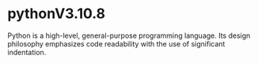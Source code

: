 # pythonV3.10.8
Python is a high-level, general-purpose programming language. Its design philosophy emphasizes code readability with the use of significant indentation.
